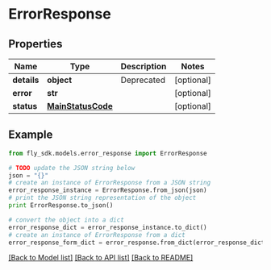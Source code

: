 # ErrorResponse


## Properties

Name | Type | Description | Notes
------------ | ------------- | ------------- | -------------
**details** | **object** | Deprecated | [optional] 
**error** | **str** |  | [optional] 
**status** | [**MainStatusCode**](MainStatusCode.md) |  | [optional] 

## Example

```python
from fly_sdk.models.error_response import ErrorResponse

# TODO update the JSON string below
json = "{}"
# create an instance of ErrorResponse from a JSON string
error_response_instance = ErrorResponse.from_json(json)
# print the JSON string representation of the object
print ErrorResponse.to_json()

# convert the object into a dict
error_response_dict = error_response_instance.to_dict()
# create an instance of ErrorResponse from a dict
error_response_form_dict = error_response.from_dict(error_response_dict)
```
[[Back to Model list]](../README.md#documentation-for-models) [[Back to API list]](../README.md#documentation-for-api-endpoints) [[Back to README]](../README.md)


